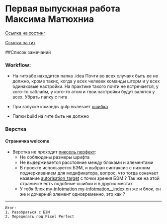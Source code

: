 # Первая выпускная работа Максима Матюхниа
[Ссылка на хостинг](http://ls-dz.max-s.net/)
 
 [Ссылка на гит](https://github.com/settler-mar/ls.aw.2016.9/tree/master)
 
##Список замечаний
 
### Workflow:
 * На гитхабе находится папка .idea 
 Почти во всех случаях быть ее не должно, кроме таких, когда у всех челевек команды
 шторм и у всех одинаковые настройки.
 На практике такого почти не встречается, у кого-то саблайм, у кого-то атом и твои
 настройки будут валятся у всех. Убрать папку с гита
 
 * При запуске команды gulp вылезает [ошибка](https://yadi.sk/i/5WrB5I3zw97Ce) 
 * Папки build на гите быть не должно
 
 
### Верстка
#### Страничка welcome
 * Верстка не проходит [пиксель перфект](https://yadi.sk/i/i06dVpqzw98Bb):
    * Не соблюдены размеры шрифта
    * Не выдерживается расстояние между блоками и элементами
    * В проекте используется БЭМ, и выбран синтаксис с нижним подчеркиванием
    для модификатора, вопрос, что тогда означает название [autorisation_target](https://yadi.sk/i/wVjU_igtw99P8)
  с точки зрения БЭМ ? Так же на этой страничке есть подобные ошибки и в других местах
    * У тебя блок  [my-infotmation my-infotmation__index](https://yadi.sk/i/y_MoFXoHw99ry) он же и блок, он же и дочерний элемент
    одновременно, это как  ?
___
    Итог:
    1. Разобраться с БЭМ
    2. Переделать под Pixel Perfect
    
    
